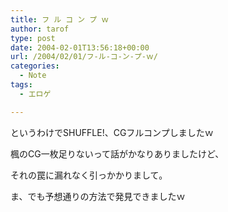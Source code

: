 ```yaml
---
title: フ ル コ ン プ ｗ
author: tarof
type: post
date: 2004-02-01T13:56:18+00:00
url: /2004/02/01/フ-ル-コ-ン-プ-ｗ/
categories:
  - Note
tags:
  - エロゲ

---
```

というわけでSHUFFLE!、CGフルコンプしましたｗ
  
楓のCG一枚足りないって話がかなりありましたけど、
  
それの罠に漏れなく引っかかりまして。
  
ま、でも予想通りの方法で発見できましたｗ